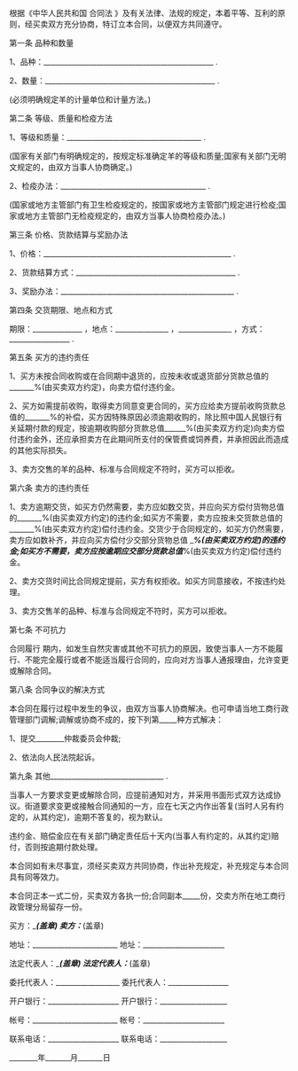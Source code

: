 
 


根据《中华人民共和国
合同法
》及有关法律、法规的规定，本着平等、互利的原则，经买卖双方充分协商，特订立本合同，以便双方共同遵守。


第一条 品种和数量


1、品种：________________________________________________ .


2、数量：________________________________________________ .


(必须明确规定羊的计量单位和计量方法。)


第二条 等级、质量和检疫方法


1、等级和质量：______________________________________ .


(国家有关部门有明确规定的，按规定标准确定羊的等级和质量;国家有关部门无明文规定的，由双方当事人协商确定。)


2、检疫办法：_________________________________________ .


(国家或地方主管部门有卫生检疫规定的，按国家或地方主管部门规定进行检疫;国家或地方主管部门无检疫规定的，由双方当事人协商检疫办法。)


第三条 价格、货款结算与奖励办法


1、价格：_____________________________________________________ .


2、货款结算方式：_____________________________________________ .


3、奖励办法：_________________________________________________ .


第四条 交货期限、地点和方式


期限：______________ ，地点：_______________ ，_______________ ，方式：_________________ .


第五条 买方的违约责任


1、买方未按合同收购或在合同期中退货的，应按未收或退货部分货款总值的_______%(由买卖双方约定)，向卖方偿付违约金。


2、买方如需提前收购，取得卖方同意变更合同的，买方应给卖方提前收购货款总值的_______%的补偿，买方因特殊原因必须逾期收购的，除比照中国人民银行有关延期付款的规定，按逾期收购部分货款总值______%(由买卖双方约定)向卖方偿付违约金外，还应承担卖方在此期间所支付的保管费或饲养费，并承担因此而造成的其他实际损失。


3、卖方交售的羊的品种、标准与合同规定不符时，买方可以拒收。


第六条 卖方的违约责任


1、卖方逾期交货，如买方仍然需要，卖方应如数交货，并应向买方偿付货物总值的_______%(由买卖双方约定)的违约金;如买方不需要，卖方应按未交货款总值的_______%(由买卖双方约定)偿付违约金。交货少于合同规定的，如买方仍然需要，卖方应如数补齐，并应向买方偿付少交部分货物总值 ________%(由买卖双方约定)的违约金;如买方不需要，卖方应按逾期应交部分货款总值_______%(由买卖双方约定)偿付违约金。


2、卖方交货时间比合同规定提前，买方有权拒收。如买方同意接收，不按违约处理。


3、卖方交售羊的品种、标准与合同规定不符时，买方可以拒收。


第七条 不可抗力



合同履行
期内，如发生自然灾害或其他不可抗力的原因，致使当事人一方不能履行、不能完全履行或者不能适当履行合同的，应向对方当事人通报理由，允许变更或解除合同。


第八条 合同争议的解决方式


本合同在履行过程中发生的争议，由双方当事人协商解决。也可申请当地工商行政管理部门调解;调解或协商不成的，按下列第_____种方式解决：


1、提交________仲裁委员会仲裁;


2、依法向人民法院起诉。


第九条 其他________________________________ .


当事人一方要求变更或解除合同，应提前通知对方，并采用书面形式双方达成协议。街道要求变更或接触合同通知的一方，应在七天之内作出答复(当时人另有约定的，从其约定)，逾期不答复的，视为默认。


违约金、赔偿金应在有关部门确定责任后十天内(当事人有约定的，从其约定)赔付，否则按逾期付款处理。


本合同如有未尽事宜，须经买卖双方共同协商，作出补充规定，补充规定与本合同具有同等效力。


本合同正本一式二份，买卖双方各执一份;合同副本_____份，交卖方所在地工商行政管理分局留存一份。


买方：__________________(盖章) 卖方：_________________(盖章)


地址：________________________ 地址：_______________________


法定代表人：____________(盖章) 法定代表人：___________(盖章)


委托代表人：__________________ 委托代表人：_________________


开户银行：____________________ 开户银行：___________________


帐号：________________________ 帐号：_______________________


联系电话：____________________ 联系电话：___________________


________年_______月_______日
 


 

 
 
 
 
 
  


  
 

  


  


  
 
 
 
 

